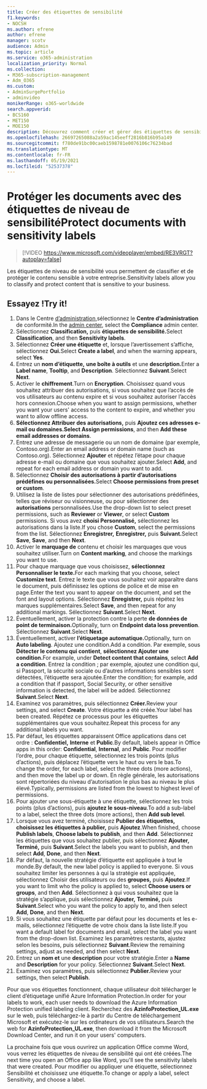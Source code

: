 ```yaml
---
title: Créer des étiquettes de sensibilité
f1.keywords:
- NOCSH
ms.author: efrene
author: efrene
manager: scotv
audience: Admin
ms.topic: article
ms.service: o365-administration
localization_priority: Normal
ms.collection:
- M365-subscription-management
- Adm_O365
ms.custom:
- AdminSurgePortfolio
- adminvideo
monikerRange: o365-worldwide
search.appverid:
- BCS160
- MET150
- MOE150
description: Découvrez comment créer et gérer des étiquettes de sensibilité.
ms.openlocfilehash: 26697265088a2a59ac145eeff2816b816b95a149
ms.sourcegitcommit: f780de91bc00caeb1598781e0076106c76234bad
ms.translationtype: MT
ms.contentlocale: fr-FR
ms.lasthandoff: 05/19/2021
ms.locfileid: "52537378"
---
```

# <a name="protect-documents-with-sensitivity-labels"></a><span data-ttu-id="10554-103">Protéger les documents avec des étiquettes de niveau de sensibilité</span><span class="sxs-lookup"><span data-stu-id="10554-103">Protect documents with sensitivity labels</span></span>

> [!VIDEO https://www.microsoft.com/videoplayer/embed/RE3VRGT?autoplay=false]

<span data-ttu-id="10554-104">Les étiquettes de niveau de sensibilité vous permettent de classifier et de protéger le contenu sensible à votre entreprise.</span><span class="sxs-lookup"><span data-stu-id="10554-104">Sensitivity labels allow you to classify and protect content that is sensitive to your business.</span></span>

## <a name="try-it"></a><span data-ttu-id="10554-105">Essayez !</span><span class="sxs-lookup"><span data-stu-id="10554-105">Try it!</span></span>

1. <span data-ttu-id="10554-106">Dans le Centre [d’administration,](https://admin.microsoft.com)sélectionnez le **Centre d’administration** de conformité.</span><span class="sxs-lookup"><span data-stu-id="10554-106">In the [admin center](https://admin.microsoft.com), select the **Compliance** admin center.</span></span>
1. <span data-ttu-id="10554-107">Sélectionnez **Classification,** puis **étiquettes de sensibilité.**</span><span class="sxs-lookup"><span data-stu-id="10554-107">Select **Classification**, and then **Sensitivity labels**.</span></span>
1. <span data-ttu-id="10554-108">Sélectionnez **Créer une étiquette** et, lorsque l’avertissement s’affiche, sélectionnez **Oui.**</span><span class="sxs-lookup"><span data-stu-id="10554-108">Select **Create a label**, and when the warning appears, select **Yes**.</span></span>
1. <span data-ttu-id="10554-109">Entrez un **nom d’étiquette,** **une boîte à outils** et une **description.**</span><span class="sxs-lookup"><span data-stu-id="10554-109">Enter a **Label name**, **Tooltip**, and **Description**.</span></span> <span data-ttu-id="10554-110">Sélectionnez **Suivant**.</span><span class="sxs-lookup"><span data-stu-id="10554-110">Select **Next**.</span></span>
1. <span data-ttu-id="10554-111">Activer le **chiffrement**.</span><span class="sxs-lookup"><span data-stu-id="10554-111">Turn on **Encryption**.</span></span> <span data-ttu-id="10554-112">Choisissez quand vous souhaitez attribuer des autorisations, si vous souhaitez que l’accès de vos utilisateurs au contenu expire et si vous souhaitez autoriser l’accès hors connexion.</span><span class="sxs-lookup"><span data-stu-id="10554-112">Choose when you want to assign permissions, whether you want your users' access to the content to expire, and whether you want to allow offline access.</span></span>
1. <span data-ttu-id="10554-113">**Sélectionnez Attribuer des autorisations,** puis **Ajoutez ces adresses e-mail ou domaines.**</span><span class="sxs-lookup"><span data-stu-id="10554-113">**Select Assign permissions**, and then **Add these email addresses or domains**.</span></span>
1. <span data-ttu-id="10554-114">Entrez une adresse de messagerie ou un nom de domaine (par exemple, Contoso.org).</span><span class="sxs-lookup"><span data-stu-id="10554-114">Enter an email address or domain name (such as Contoso.org).</span></span>  <span data-ttu-id="10554-115">Sélectionnez **Ajouter** et répétez l’étape pour chaque adresse e-mail ou domaine que vous souhaitez ajouter.</span><span class="sxs-lookup"><span data-stu-id="10554-115">Select **Add**, and repeat for each email address or domain you want to add.</span></span>
1. <span data-ttu-id="10554-116">Sélectionnez **Choisir des autorisations à partir d’autorisations prédéfines ou personnalisées.**</span><span class="sxs-lookup"><span data-stu-id="10554-116">Select **Choose permissions from preset or custom**.</span></span>
1. <span data-ttu-id="10554-117">Utilisez la liste de listes pour sélectionner  des autorisations prédéfinées, telles que réviseur ou visionneuse, ou pour sélectionner des **autorisations** personnalisées.</span><span class="sxs-lookup"><span data-stu-id="10554-117">Use the drop-down list to select preset permissions, such as **Reviewer** or **Viewer**, or select **Custom** permissions.</span></span> <span data-ttu-id="10554-118">Si vous avez **choisi Personnalisé,** sélectionnez les autorisations dans la liste.</span><span class="sxs-lookup"><span data-stu-id="10554-118">If you chose **Custom**, select the permissions from the list.</span></span> <span data-ttu-id="10554-119">Sélectionnez **Enregistrer,** **Enregistrer,** puis **Suivant.**</span><span class="sxs-lookup"><span data-stu-id="10554-119">Select **Save**, **Save**, and then **Next**.</span></span>
1. <span data-ttu-id="10554-120">Activer le **marquage de** contenu et choisir les marquages que vous souhaitez utiliser.</span><span class="sxs-lookup"><span data-stu-id="10554-120">Turn on **Content marking**, and choose the markings you want to use.</span></span>
1. <span data-ttu-id="10554-121">Pour chaque marquage que vous choisissez, **sélectionnez Personnaliser le texte.**</span><span class="sxs-lookup"><span data-stu-id="10554-121">For each marking that you choose, select **Customize text**.</span></span> <span data-ttu-id="10554-122">Entrez le texte que vous souhaitez voir apparaître dans le document, puis définissez les options de police et de mise en page.</span><span class="sxs-lookup"><span data-stu-id="10554-122">Enter the text you want to appear on the document, and set the font and layout options.</span></span> <span data-ttu-id="10554-123">Sélectionnez **Enregistrer,** puis répétez les marques supplémentaires.</span><span class="sxs-lookup"><span data-stu-id="10554-123">Select **Save**, and then repeat for any additional markings.</span></span> <span data-ttu-id="10554-124">Sélectionnez **Suivant**.</span><span class="sxs-lookup"><span data-stu-id="10554-124">Select **Next**.</span></span>
1. <span data-ttu-id="10554-125">Éventuellement, activer la protection contre la perte **de données de point de terminaison.**</span><span class="sxs-lookup"><span data-stu-id="10554-125">Optionally, turn on **Endpoint data loss prevention**.</span></span> <span data-ttu-id="10554-126">Sélectionnez **Suivant**.</span><span class="sxs-lookup"><span data-stu-id="10554-126">Select **Next**.</span></span>
1. <span data-ttu-id="10554-127">Éventuellement, activer **l’étiquetage automatique.**</span><span class="sxs-lookup"><span data-stu-id="10554-127">Optionally, turn on **Auto labeling**.</span></span> <span data-ttu-id="10554-128">Ajoutez une condition.</span><span class="sxs-lookup"><span data-stu-id="10554-128">Add a condition.</span></span> <span data-ttu-id="10554-129">Par exemple, sous **Détecter le contenu qui contient**, **sélectionnez Ajouter une condition.**</span><span class="sxs-lookup"><span data-stu-id="10554-129">For example, under **Detect content that contains**, select **Add a condition**.</span></span> <span data-ttu-id="10554-130">Entrez la condition ; par exemple, ajoutez une condition qui, si Passport, la sécurité sociale ou d’autres informations sensibles sont détectées, l’étiquette sera ajoutée.</span><span class="sxs-lookup"><span data-stu-id="10554-130">Enter the condition; for example, add a condition that if passport, Social Security, or other sensitive information is detected, the label will be added.</span></span> <span data-ttu-id="10554-131">Sélectionnez **Suivant**.</span><span class="sxs-lookup"><span data-stu-id="10554-131">Select **Next**.</span></span>
1. <span data-ttu-id="10554-132">Examinez vos paramètres, puis sélectionnez **Créer.**</span><span class="sxs-lookup"><span data-stu-id="10554-132">Review your settings, and select **Create**.</span></span> <span data-ttu-id="10554-133">Votre étiquette a été créée.</span><span class="sxs-lookup"><span data-stu-id="10554-133">Your label has been created.</span></span> <span data-ttu-id="10554-134">Répétez ce processus pour les étiquettes supplémentaires que vous souhaitez.</span><span class="sxs-lookup"><span data-stu-id="10554-134">Repeat this process for any additional labels you want.</span></span>
1. <span data-ttu-id="10554-135">Par défaut, les étiquettes apparaissent Office applications dans cet ordre : **Confidentiel,** **Interne** et **Public**.</span><span class="sxs-lookup"><span data-stu-id="10554-135">By default, labels appear in Office apps in this order: **Confidential**, **Internal**, and **Public**.</span></span> <span data-ttu-id="10554-136">Pour modifier l’ordre, pour chaque étiquette, sélectionnez les trois points (plus d’actions), puis déplacez l’étiquette vers le haut ou vers le bas.</span><span class="sxs-lookup"><span data-stu-id="10554-136">To change the order, for each label, select the three dots (more actions), and then move the label up or down.</span></span> <span data-ttu-id="10554-137">En règle générale, les autorisations sont répertoriées du niveau d’autorisation le plus bas au niveau le plus élevé.</span><span class="sxs-lookup"><span data-stu-id="10554-137">Typically, permissions are listed from the lowest to highest level of permissions.</span></span>
1. <span data-ttu-id="10554-138">Pour ajouter une sous-étiquette à une étiquette, sélectionnez les trois points (plus d’actions), puis **ajoutez le sous-niveau**.</span><span class="sxs-lookup"><span data-stu-id="10554-138">To add a sub-label to a label, select the three dots (more actions), then **Add sub level**.</span></span>
1. <span data-ttu-id="10554-139">Lorsque vous avez terminé, choisissez **Publier des étiquettes,** **choisissez les étiquettes à publier,** puis **Ajoutez**.</span><span class="sxs-lookup"><span data-stu-id="10554-139">When finished, choose **Publish labels**, **Choose labels to publish**, and then **Add**.</span></span> <span data-ttu-id="10554-140">Sélectionnez les étiquettes que vous souhaitez publier, puis sélectionnez **Ajouter,** **Terminé,** puis **Suivant**.</span><span class="sxs-lookup"><span data-stu-id="10554-140">Select the labels you want to publish, and then select **Add**, **Done**, and then **Next**.</span></span>
1. <span data-ttu-id="10554-141">Par défaut, la nouvelle stratégie d’étiquette est appliquée à tout le monde.</span><span class="sxs-lookup"><span data-stu-id="10554-141">By default, the new label policy is applied to everyone.</span></span> <span data-ttu-id="10554-142">Si vous souhaitez limiter les personnes à qui la stratégie est appliquée, sélectionnez Choisir des utilisateurs ou des **groupes,** puis **Ajoutez**.</span><span class="sxs-lookup"><span data-stu-id="10554-142">If you want to limit who the policy is applied to, select **Choose users or groups**, and then **Add**.</span></span> <span data-ttu-id="10554-143">Sélectionnez à qui vous souhaitez que la stratégie s’applique, puis sélectionnez **Ajouter,** **Terminé,** puis **Suivant**.</span><span class="sxs-lookup"><span data-stu-id="10554-143">Select who you want the policy to apply to, and then select **Add**, **Done**, and then **Next**.</span></span>
1. <span data-ttu-id="10554-144">Si vous souhaitez une étiquette par défaut pour les documents et les e-mails, sélectionnez l’étiquette de votre choix dans la liste liste.</span><span class="sxs-lookup"><span data-stu-id="10554-144">If you want a default label for documents and email, select the label you want from the drop-down list.</span></span> <span data-ttu-id="10554-145">Examinez les paramètres restants, ajustez selon les besoins, puis sélectionnez **Suivant**.</span><span class="sxs-lookup"><span data-stu-id="10554-145">Review the remaining settings, adjust as needed, and then select **Next**.</span></span>
1. <span data-ttu-id="10554-146">Entrez un **nom et** une **description** pour votre stratégie.</span><span class="sxs-lookup"><span data-stu-id="10554-146">Enter a **Name** and **Description** for your policy.</span></span> <span data-ttu-id="10554-147">Sélectionnez **Suivant**.</span><span class="sxs-lookup"><span data-stu-id="10554-147">Select **Next**.</span></span>
1. <span data-ttu-id="10554-148">Examinez vos paramètres, puis sélectionnez **Publier.**</span><span class="sxs-lookup"><span data-stu-id="10554-148">Review your settings, then select **Publish**.</span></span>

<span data-ttu-id="10554-149">Pour que vos étiquettes fonctionnent, chaque utilisateur doit télécharger le client d’étiquetage unifié Azure Information Protection.</span><span class="sxs-lookup"><span data-stu-id="10554-149">In order for your labels to work, each user needs to download the Azure Information Protection unified labeling client.</span></span> <span data-ttu-id="10554-150">Recherchez des **AzinfoProtection_UL.exe** sur le web, puis téléchargez-le à partir du Centre de téléchargement Microsoft et exécutez-le sur les ordinateurs de vos utilisateurs.</span><span class="sxs-lookup"><span data-stu-id="10554-150">Search the web for **AzinfoProtection_UL.exe**, then download it from the Microsoft Download Center, and run it on your users' computers.</span></span>

<span data-ttu-id="10554-151">La prochaine fois que vous ouvrirez un application Office comme Word, vous verrez les étiquettes de niveau de sensibilité qui ont été créées.</span><span class="sxs-lookup"><span data-stu-id="10554-151">The next time you open an Office app like Word, you'll see the sensitivity labels that were created.</span></span> <span data-ttu-id="10554-152">Pour modifier ou appliquer une étiquette, sélectionnez Sensibilité et choisissez une étiquette.</span><span class="sxs-lookup"><span data-stu-id="10554-152">To change or apply a label, select Sensitivity, and choose a label.</span></span>

